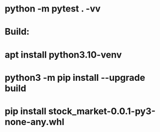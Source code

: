 # python -m pytest . -vv

# Build:
# apt install python3.10-venv
# python3 -m pip install --upgrade build
# pip install stock_market-0.0.1-py3-none-any.whl

